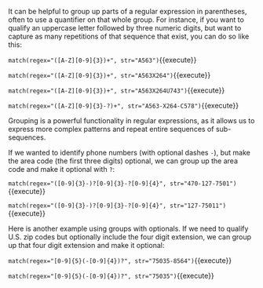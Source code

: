 It can be helpful to group up parts of a regular expression in parentheses, often to use a quantifier on that whole group. For instance, if you want to qualify an uppercase letter followed by three numeric digits, but want to capture as many repetitions of that sequence that exist, you can do so like this:

`match(regex="([A-Z][0-9]{3})+", str="A563")`{{execute}}

`match(regex="([A-Z][0-9]{3})+", str="A563X264")`{{execute}}

`match(regex="([A-Z][0-9]{3})+", str="A563X264U743")`{{execute}}

`match(regex="([A-Z][0-9]{3}-?)+", str="A563-X264-C578")`{{execute}}

Grouping is a powerful functionality in regular expressions, as it allows us to express more complex patterns and repeat entire sequences of sub-sequences. 

If we wanted to identify phone numbers (with optional dashes `-`), but make the area code (the first three digits) optional, we can group up the area code and make it optional with `?`: 

`match(regex="([0-9]{3}-)?[0-9]{3}-?[0-9]{4}", str="470-127-7501")`{{execute}}

`match(regex="([0-9]{3}-)?[0-9]{3}-?[0-9]{4}", str="127-75011")`{{execute}}

Here is another example using groups with optionals. If we need to qualify U.S. zip codes but optionally include the four digit extension, we can group up that four digit extension and make it optional: 

`match(regex="[0-9]{5}(-[0-9]{4})?", str="75035-8564")`{{execute}}

`match(regex="[0-9]{5}(-[0-9]{4})?", str="75035")`{{execute}}
